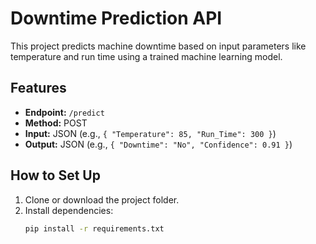 # Downtime Prediction API

This project predicts machine downtime based on input parameters like temperature and run time using a trained machine learning model.

## Features
- **Endpoint:** `/predict`
- **Method:** POST
- **Input:** JSON (e.g., `{ "Temperature": 85, "Run_Time": 300 }`)
- **Output:** JSON (e.g., `{ "Downtime": "No", "Confidence": 0.91 }`)

## How to Set Up
1. Clone or download the project folder.
2. Install dependencies:
   ```bash
   pip install -r requirements.txt

